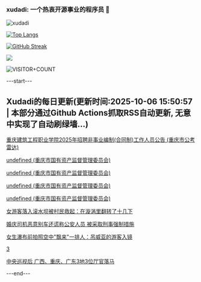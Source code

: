 ### xudadi: 一个热衷开源事业的程序员 👋

![xudadi](https://github-readme-stats-git-masterorgs-github-readme-stats-team.vercel.app/api?username=xudadi)

[![Top Langs](https://github-readme-stats.vercel.app/api/top-langs/?username=xudadi)](https://github.com/anuraghazra/github-readme-stats)

[![GitHub Streak](https://streak-stats.demolab.com?user=xudadi&locale=zh_Hans)](https://git.io/streak-stats)

![](https://raw.githubusercontent.com/xudadi/xudadi/main/assets/github-contribution-grid-snake.svg)

![VISITOR+COUNT](https://komarev.com/ghpvc/?username=xudadi&label=VISITOR+COUNT)


---start---

## Xudadi的每日更新(更新时间:2025-10-06 15:50:57 | 本部分通过Github Actions抓取RSS自动更新, 无意中实现了自动刷绿墙...)

[重庆建筑工程职业学院2025年招聘非事业编制(合同制)工作人员公告 (重庆市公考雷达)](https://www.gongkaoleida.com/article/2640492)

[undefined (重庆市国有资产监督管理委员会)](https://dadilab.github.io/feeds/all.xml)

[undefined (重庆市国有资产监督管理委员会)](https://dadilab.github.io/feeds/all.xml)

[undefined (重庆市国有资产监督管理委员会)](https://dadilab.github.io/feeds/all.xml)

[undefined (重庆市国有资产监督管理委员会)](https://dadilab.github.io/feeds/all.xml)

[女游客落入滚水坝被村民救起：在漩涡里翻转了十几下](https://m.163.com/news/article/KB40EA90053469LG.html)

[婚庆司机恶意别车还谎称公安人员 被采取刑事强制措施](https://m.163.com/news/article/KB3RGFIQ0534A4SC.html)

[女生瀑布前拍照空中"飘来"一排人：吊威亚的游客入镜](https://m.163.com/news/article/KB2FMUHS053469LG.html)

[3](https://m.163.com/touch/news/sub/domestic)

[中央巡视后 广西、重庆、广东3地3位厅官落马](https://m.163.com/news/article/KB3FH6VO0530JPVV.html)

---end---
